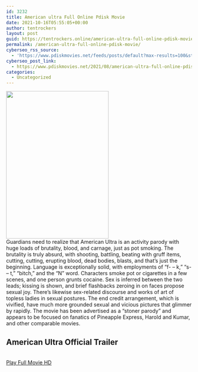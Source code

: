```yaml
---
id: 3232
title: American ultra Full Online Pdisk Movie
date: 2021-10-16T05:55:05+00:00
author: tentrockers
layout: post
guid: https://tentrockers.online/american-ultra-full-online-pdisk-movie/
permalink: /american-ultra-full-online-pdisk-movie/
cyberseo_rss_source:
  - 'https://www.pdiskmovies.net/feeds/posts/default?max-results=100&start-index=1001'
cyberseo_post_link:
  - https://www.pdiskmovies.net/2021/08/american-ultra-full-online-pdisk-movie.html
categories:
  - Uncategorized
---
```

<div class="separator">
  <a href="https://1.bp.blogspot.com/-MSHlkiMBPU8/YRZ99J3Cl9I/AAAAAAAAaU4/Ca86Ev5scrgIoWOPVUmlQePJZfpyjG6LQCLcBGAsYHQ/s402/American%2Bultra%2BFull%2BOnline%2BPdisk%2BMovie.jpg" imageanchor="1"><img loading="lazy" border="0" data-original-height="402" data-original-width="279" height="400" src="https://1.bp.blogspot.com/-MSHlkiMBPU8/YRZ99J3Cl9I/AAAAAAAAaU4/Ca86Ev5scrgIoWOPVUmlQePJZfpyjG6LQCLcBGAsYHQ/w278-h400/American%2Bultra%2BFull%2BOnline%2BPdisk%2BMovie.jpg" width="278" /></a>
</div>



<div>
  <span>Guardians need to realize that American Ultra is an activity parody with huge loads of brutality, blood, and carnage, just as pot smoking. The brutality is truly absurd, with shooting, battling, beating with gruff items, cutting, cutting, erupting blood, dead bodies, blasts, and that&#8217;s just the beginning. Language is exceptionally solid, with employments of &#8220;f- &#8211; k,&#8221; &#8220;s- &#8211; t,&#8221; &#8220;bitch,&#8221; and the &#8220;N&#8221; word. Characters smoke pot or cigarettes in a few scenes, and one person grunts cocaine. Sex is inferred between the two leads; kissing is shown, and brief flashbacks zeroing in on faces propose sexual joy. There&#8217;s likewise sex-related discourse and works of art of topless ladies in sexual postures. The end credit arrangement, which is vivified, have much more grounded sexual and vicious pictures that glimmer by rapidly. The movie has been advertised as a &#8220;stoner parody&#8221; and appears to be focused on fanatics of Pineapple Express, Harold and Kumar, and other comparable movies.</span>
</div>

## <span>American Ultra Official Trailer</span>

  
<a href="https://www.cofilink.com/share-video?videoid=nv2i9t001rz7" target="popup" onclick="window.open('https://www.cofilink.com/share-video?videoid=nv2i9t001rz7','popup','width=600,height=600'); return false;" rel="noopener"><br /> Play Full Movie HD<br /> </a>